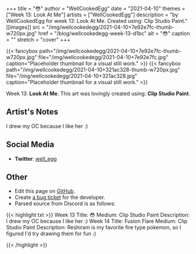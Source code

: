 +++
title =       "😳"
author =      "WellCookedEgg"
date =        "2021-04-10"
themes =      ["Week 13: Look At Me"]
artists =     ["WellCookedEgg"]
description = "by WellCookedEgg for week 13: Look At Me. Created using: Clip Studio Paint."
[[images]]
      src = "/img/wellcookedegg/2021-04-10+7e92e7fc-thumb-w720px.jpg"
      href = "/blog/wellcookedegg-week-13-d1bc"
      alt = "😳"
      caption = ""
      stretch = "cover"
+++

{{< fancybox path="/img/wellcookedegg/2021-04-10+7e92e7fc-thumb-w720px.jpg" file="/img/wellcookedegg/2021-04-10+7e92e7fc.jpg" caption="Placeholder thumbnail for a visual still work." >}}
{{< fancybox path="/img/wellcookedegg/2021-04-10+321ac328-thumb-w720px.jpg" file="/img/wellcookedegg/2021-04-10+321ac328.jpg" caption="Placeholder thumbnail for a visual still work." >}}


Week 13: **Look At Me**. This art was lovingly created using: **Clip Studio Paint**.

## Artist's Notes

I drew my OC because I like her :)

## Social Media

- **Twitter**: <a href='https://twitter.com/well_egg' target='_blank'>well_egg</a>

## Other

- Edit this page on [GitHub](https://github.com/teaminkling/web-refresh/edit/main/content/blog/wellcookedegg-week-13-d1bc.md).
- Create [a bug ticket](https://github.com/teaminkling/web-refresh/issues/new?assignees=&labels=bug&template=problem-report.md&title=) for the developer.
- Parsed source from Discord is as follows:

{{< highlight txt >}}
Week 13
Title: 😳 
Medium: Clip Studio Paint
Description: I drew my OC because I like her :)
Week 14
Title: Fusion Flare
Medium: Clip Studio Paint
Description: Reshiram is my favorite fire type pokemon, so I figured I'd try drawing them for fun :)

{{< /highlight >}}